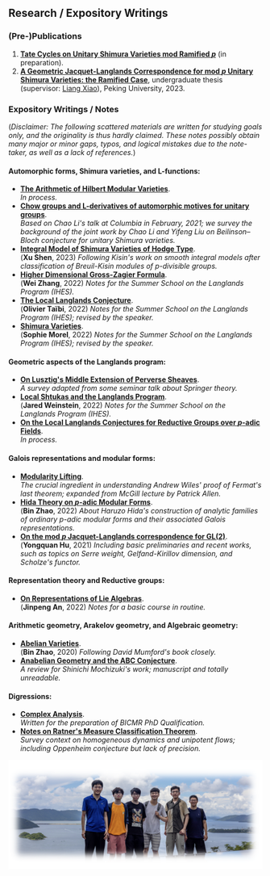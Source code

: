 ## Research / Expository Writings

### (Pre-)Publications

1. [**Tate Cycles on Unitary Shimura Varieties mod Ramified _p_**]() (in preparation).
2. [**A Geometric Jacquet-Langlands Correspondence for mod _p_ Unitary Shimura Varieties: the Ramified Case**](./blurbs/undergradthesis.pdf), undergraduate thesis (supervisor: [Liang Xiao](https://bicmr.pku.edu.cn/~lxiao/index.htm)), Peking University, 2023.



### Expository Writings / Notes

(_Disclaimer: The following scattered materials are written for studying goals only, and the originality is thus hardly claimed. These notes possibly obtain many major or minor gaps, typos, and logical mistakes due to the note-taker, as well as a lack of references._)



#### Automorphic forms, Shimura varieties, and L-functions:

- [**The Arithmetic of Hilbert Modular Varieties**](./blurbs/Hilb.pdf). <br/>
 _In process._
- [**Chow groups and L-derivatives of automorphic motives for unitary groups**](./blurbs/Li-Liu.pdf). <br/>
 _Based on Chao Li's talk at Columbia in February, 2021; we survey the background of the joint work by Chao Li and Yifeng Liu on Beilinson–Bloch conjecture for unitary Shimura varieties._
- [**Integral Model of Shimura Varieties of Hodge Type**](./blurbs/IntegralModel.pdf). <br/>
 (**Xu Shen**, 2023) _Following Kisin's work on smooth integral models after classification of Breuil-Kisin modules of p-divisible groups._
- [**Higher Dimensional Gross-Zagier Formula**](./blurbs/HigherDimGZ.pdf). <br/>
 (**Wei Zhang**, 2022) _Notes for the Summer School on the Langlands Program (IHES)._
- [**The Local Langlands Conjecture**](./blurbs/LLC.pdf). <br/>
 (**Olivier Taïbi**, 2022) _Notes for the Summer School on the Langlands Program (IHES); revised by the speaker._
- [**Shimura Varieties**](./blurbs/Shvar.pdf). <br/>
 (**Sophie Morel**, 2022) _Notes for the Summer School on the Langlands Program (IHES); revised by the speaker._



#### Geometric aspects of the Langlands program:

- [**On Lusztig's Middle Extension of Perverse Sheaves**](./blurbs/MidExt.pdf). <br/>
 _A survey adapted from some seminar talk about Springer theory._
- [**Local Shtukas and the Langlands Program**](./blurbs/LocalShtukas.pdf). <br/>
 (**Jared Weinstein**, 2022) _Notes for the Summer School on the Langlands Program (IHES)._
- [**On the Local Langlands Conjectures for Reductive Groups over _p_-adic Fields**](). <br/>
 _In process._

#### Galois representations and modular forms:

- [**Modularity Lifting**](./blurbs/modlift.pdf). <br/>
 _The crucial ingredient in understanding Andrew Wiles' proof of Fermat's last theorem; expanded from McGill lecture by Patrick Allen._
- [**Hida Theory on _p_-adic Modular Forms**](./blurbs/Hida.pdf).  <br/>
 (**Bin Zhao**, 2022) _About Haruzo Hida's construction of analytic families of ordinary p-adic modular forms and their associated Galois representations._
- [**On the mod _p_ Jacquet-Langlands correspondence for GL(2)**](./blurbs/modpJL.pdf). <br/>
 (**Yongquan Hu**, 2021) _Including basic preliminaries and recent works, such as topics on Serre weight, Gelfand-Kirillov dimension, and Scholze's functor._


#### Representation theory and Reductive groups:

- [**On Representations of Lie Algebras**](./blurbs/Lie.pdf). <br/>
 (**Jinpeng An**, 2022) _Notes for a basic course in routine._

#### Arithmetic geometry, Arakelov geometry, and Algebraic geometry:

- [**Abelian Varieties**](./blurbs/AV2022.pdf). <br/>
 (**Bin Zhao**, 2020) _Following David Mumford's book closely._
- [**Anabelian Geometry and the ABC Conjecture**](./blurbs/AAGABC.pdf). <br/>
 _A review for Shinichi Mochizuki's work; manuscript and totally unreadable._


#### Digressions:

- [**Complex Analysis**](./blurbs/complex.pdf). <br/>
 _Written for the preparation of BICMR PhD Qualification._
- [**Notes on Ratner's Measure Classification Theorem**](./blurbs/Ratner.pdf). <br/>
 _Survey context on homogeneous dynamics and unipotent flows; including Oppenheim conjecture but lack of precision._




  
![group1](./group1.png)